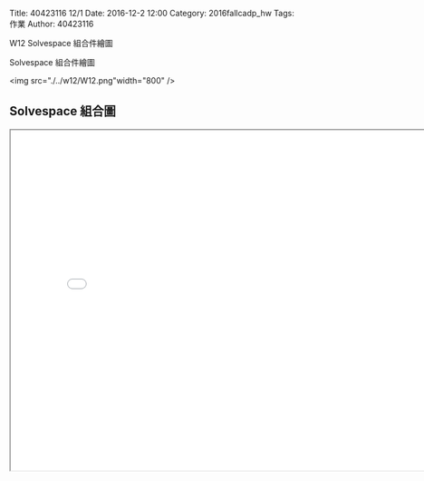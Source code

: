 Title: 40423116 12/1
Date: 2016-12-2 12:00
Category: 2016fallcadp_hw
Tags: 作業
Author: 40423116

W12 Solvespace 組合件繪圖

<!-- PELICAN_END_SUMMARY -->


<p>Solvespace 組合件繪圖</p>

<img src="./../w12/W12.png"width="800" />

## Solvespace 組合圖

<iframe src="./../w12/40423116_W12.html" width="800" height="600"></iframe>